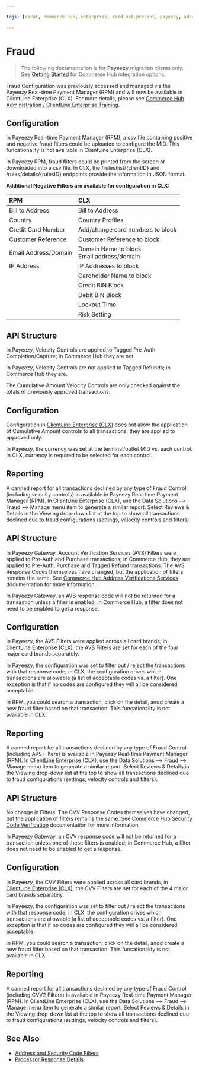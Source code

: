 ```yaml
---

tags: [carat, commerce-hub, enterprise, card-not-present, payeezy, address-verification, fraud, security-code, security-code-verification, velocity-controls]

---
```


# Fraud

<!-- theme: danger -->
>  The following documentation is for **Payeezy** migration clients only. See [Getting Started](?path=docs/Getting-Started/Getting-Started-General.md) for Commerce Hub integration options.

Fraud Configuration was previously accessed and managed via the Payeezy Real-time Payment Manager (RPM) and will now be available in ClientLine Enterprise (CLX).  For more details, please see [Commerce Hub Administration / ClientLine Enterprise Training](https://fiserv.cloudguides.com/en-us/guides/ClientLine%20Enterprise%20from%20Fiserv).

<!--type: tab
titles: Fraud Settings, Velocity Controls, Address Verification Services (AVS) Filter, Security Code Verification (CVV2) Filter
-->

## Configuration

In Payeezy Real-time Payment Manager (RPM), a csv file containing positive and negative fraud filters could be uploaded to configure the MID.  This funcationality is not available in ClientLine Enterprise (CLX).

In Payeezy RPM, fraud filters could be printed from the screen or downloaded into a csv file.  In CLX, the /rules/list/{clientID} and /rules/details/{rulesID} endpoints provide the information in JSON format.

**Additional Negative Filters are available for configuration in CLX:**

|RPM|CLX|
|:-----|:-----|
|Bill to Address|Bill to Address|
|Country|Country Profiles|
|Credit Card Number|Add/change card numbers to block|
|Customer Reference|Customer Reference to block|
|Email Address/Domain|Domain Name to block <br> Email address/domain|
|IP Address| IP Addresses to block|
||Cardholder Name to block|
||Credit BIN Block|
||Debit BIN Block|
||Lockout Time|
||Risk Setting|


<!--
type: tab
-->

## API Structure

In Payeezy, Velocity Controls are applied to Tagged Pre-Auth Completion/Capture; in Commerce Hub they are not. 

In Payeezy, Velocity Controls are not applied to Tagged Refunds; in Commerce Hub they are.

The Cumulative Amount Velocity Controls are only checked against the totals of previously approved transactions.

## Configuration

Configuration in [ClientLine Enterprise (CLX)](https://fiserv.cloudguides.com/en-us/guides/ClientLine%20Enterprise%20from%20Fiserv) does not allow the application of Cumulative Amount controls to all transactions; they are applied to approved only.

In Payeezy, the currency was set at the terminal/outlet MID vs. each control. In CLX, currency is required to be selected for each control. 

## Reporting

A canned report for all transactions declined by any type of Fraud Control (including velocity controls) is available in Payeezy Real-time Payment Manager (RPM).  In ClientLine Enterprise (CLX), use the Data Solutions --> Fraud --> Manage menu item to generate a similar report. Select Reviews & Details in the Viewing drop-down list at the top to show all transactions declined due to fraud configurations (settings, velocity controls and filters).

<!--
type: tab
-->

## API Structure

In Payeezy Gateway,  Account Verification Services (AVS) Filters were applied to Pre-Auth and Purchase transactions; in Commerce Hub, they are applied to Pre-Auth, Purchase and Tagged Refund transactions.  The AVS Response Codes themselves have changed, but the application of filters remains the same.  See [Commerce Hub Address Verifications Services](?path=docs/Resources/Guides/Fraud/Address-Verification.md) documentation for more information.

In Payeezy Gateway, an AVS response code will not be returned for a transaction unless a filter is enabled; in Commerce Hub, a filter does not need to be enabled to get a response.

## Configuration

In Payeezy, the AVS Filters were applied across all card brands; in [ClientLine Enterprise (CLX)](https://fiserv.cloudguides.com/en-us/guides/ClientLine%20Enterprise%20from%20Fiserv), the AVS Filters are set for each of the four major card brands separately.

In Payeezy, the configuration was set to filter out / reject the transactions with that response code; in CLX, the configuration drives which transactions are allowable (a list of acceptable codes vs. a filter).  One exception is that if no codes are configured they will all be considered acceptable.

In RPM, you could search a transaction, click on the detail, andd create a new fraud filter based on that transaction. This funcationality is not available in CLX.

## Reporting

A canned report for all transactions declined by any type of Fraud Control (including AVS Filters) is available in Payeezy Real-time Payment Manager (RPM).  In ClientLine Enterprise (CLX), use the Data Solutions --> Fraud --> Manage menu item to generate a similar report. Select Reviews & Details in the Viewing drop-down list at the top to show all transactions declined due to fraud configurations (settings, velocity controls and filters).

<!--
type: tab
-->

## API Structure

No change in Filters.  The CVV Response Codes themselves have changed, but the application of filters remains the same. See [Commerce Hub Security Code Verification](?path=docs/Resources/Guides/Fraud/Security-Code.md) documentation for more information.

In Payeezy Gateway, an CVV response code will not be returned for a transaction unless one of these filters is enabled; in Commerce Hub, a filter does not need to be enabled to get a response.

## Configuration

In Payeezy, the CVV Filters were applied across all card brands, in [ClientLine Enterprise (CLX)](https://fiserv.cloudguides.com/en-us/guides/ClientLine%20Enterprise%20from%20Fiserv), the CVV Filters are set for each of the 4 major card brands separately.

In Payeezy, the configuration was set to filter out / reject the transactions with that response code; in CLX, the configuration drives which transactions are allowable (a list of acceptable codes vs. a filter).  One exception is that if no codes are configured they will all be considered acceptable.

In RPM, you could search a transaction, click on the detail, andd create a new fraud filter based on that transaction. This funcationality is not available in CLX.

## Reporting

A canned report for all transactions declined by any type of Fraud Control (including CVV2 Filters) is available in Payeezy Real-time Payment Manager (RPM).  In ClientLine Enterprise (CLX), use the Data Solutions --> Fraud --> Manage menu item to generate a similar report. Select Reviews & Details in the Viewing drop-down list at the top to show all transactions declined due to fraud configurations (settings, velocity controls and filters).

<!-- type: tab-end -->

## See Also

- [Address and Security Code Filters](?path=docs/Resources/Guides/Fraud/Fraud-Settings-AVS-CVV.md)
- [Processor Response Details](?path=docs/Resources/Master-Data/Processor-Response-Details.md)
